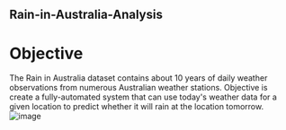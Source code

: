 ## Rain-in-Australia-Analysis
# Objective

The Rain in Australia dataset contains about 10 years of daily weather observations from numerous Australian weather stations. 
Objective is create a fully-automated system that can use today's weather data for a given location to predict whether it will rain at the location tomorrow.
![image](https://user-images.githubusercontent.com/104801379/205701620-e6a1d1c7-2bba-4b78-81c9-0ee60a6f6551.png)
